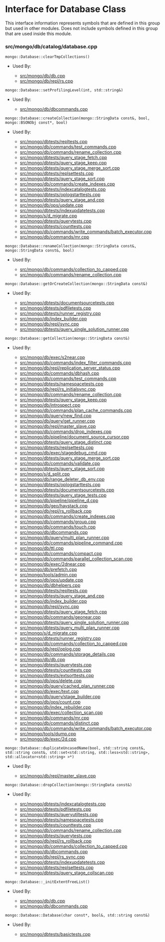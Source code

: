 
# Interface for Database Class
This interface information represents symbols that are defined in this group but used in other modules.  Does not include symbols defined in this group that are used inside this module.

### src/mongo/db/catalog/database.cpp

<div></div>

    mongo::Database::clearTmpCollections()

- Used By:

    - [src/mongo/db/db.cpp](../../../../process\_management/mongos\_and\_mongod\_mains)
    - [src/mongo/db/repl/rs.cpp](../../../../replication/replica\_set\_state)

<div></div>

    mongo::Database::setProfilingLevel(int, std::string&)

- Used By:

    - [src/mongo/db/dbcommands.cpp](../../../../queries/database\_commands)

<div></div>

    mongo::Database::createCollection(mongo::StringData const&, bool, mongo::BSONObj const*, bool)

- Used By:

    - [src/mongo/dbtests/repltests.cpp](../../../../tests/unit\_tests)
    - [src/mongo/db/commands/test\_commands.cpp](../../../../queries/database\_commands)
    - [src/mongo/db/commands/rename\_collection.cpp](../../../../queries/database\_commands)
    - [src/mongo/dbtests/query\_stage\_fetch.cpp](../../../../tests/unit\_tests)
    - [src/mongo/dbtests/query\_stage\_keep.cpp](../../../../queries/core\_query\_system)
    - [src/mongo/dbtests/query\_stage\_merge\_sort.cpp](../../../../tests/unit\_tests)
    - [src/mongo/dbtests/replsettests.cpp](../../../../tests/unit\_tests)
    - [src/mongo/dbtests/query\_stage\_sort.cpp](../../../../tests/unit\_tests)
    - [src/mongo/db/commands/create\_indexes.cpp](../../../../queries/database\_commands)
    - [src/mongo/dbtests/indexcatalogtests.cpp](../../../../tests/unit\_tests)
    - [src/mongo/dbtests/oplogstarttests.cpp](../../../../tests/unit\_tests)
    - [src/mongo/dbtests/query\_stage\_and.cpp](../../../../tests/unit\_tests)
    - [src/mongo/db/ops/update.cpp](../../../../queries/core\_query\_system)
    - [src/mongo/dbtests/indexupdatetests.cpp](../../../../tests/unit\_tests)
    - [src/mongo/s/d\_migrate.cpp](../../../../sharding/chunk\_management)
    - [src/mongo/dbtests/querytests.cpp](../../../../tests/unit\_tests)
    - [src/mongo/dbtests/counttests.cpp](../../../../tests/unit\_tests)
    - [src/mongo/db/commands/write\_commands/batch\_executor.cpp](../../../../network/write\_commands)
    - [src/mongo/db/commands/mr.cpp](../../../../queries/database\_commands)

<div></div>

    mongo::Database::renameCollection(mongo::StringData const&, mongo::StringData const&, bool)

- Used By:

    - [src/mongo/db/commands/collection\_to\_capped.cpp](../../../../queries/database\_commands)
    - [src/mongo/db/commands/rename\_collection.cpp](../../../../queries/database\_commands)

<div></div>

    mongo::Database::getOrCreateCollection(mongo::StringData const&)

- Used By:

    - [src/mongo/dbtests/documentsourcetests.cpp](../../../../tests/unit\_tests)
    - [src/mongo/dbtests/pdfiletests.cpp](../../../../tests/unit\_tests)
    - [src/mongo/dbtests/runner\_registry.cpp](../../../../tests/unit\_tests)
    - [src/mongo/db/index\_builder.cpp](../../../../queries/indexing)
    - [src/mongo/db/repl/sync.cpp](../../../../replication/data\_sync)
    - [src/mongo/dbtests/query\_single\_solution\_runner.cpp](../../../../tests/unit\_tests)

<div></div>

    mongo::Database::getCollection(mongo::StringData const&)

- Used By:

    - [src/mongo/db/exec/s2near.cpp](../../../../queries/core\_query\_system)
    - [src/mongo/db/commands/index\_filter\_commands.cpp](../../../../queries/database\_commands)
    - [src/mongo/db/repl/replication\_server\_status.cpp](../../../../replication/replica\_set\_state)
    - [src/mongo/db/commands/dbhash.cpp](../../../../queries/database\_commands)
    - [src/mongo/db/commands/test\_commands.cpp](../../../../queries/database\_commands)
    - [src/mongo/dbtests/namespacetests.cpp](../../../../tests/unit\_tests)
    - [src/mongo/db/repl/rs\_initialsync.cpp](../../../../replication/data\_sync)
    - [src/mongo/db/commands/rename\_collection.cpp](../../../../queries/database\_commands)
    - [src/mongo/dbtests/query\_stage\_keep.cpp](../../../../queries/core\_query\_system)
    - [src/mongo/db/introspect.cpp](../../../../queries/client\_and\_operation\_tracking)
    - [src/mongo/db/commands/plan\_cache\_commands.cpp](../../../../queries/database\_commands)
    - [src/mongo/db/query/new\_find.cpp](../../../../queries/core\_query\_system)
    - [src/mongo/db/query/get\_runner.cpp](../../../../queries/core\_query\_system)
    - [src/mongo/db/repl/master\_slave.cpp](../../../../replication/master\_slave)
    - [src/mongo/db/commands/drop\_indexes.cpp](../../../../queries/database\_commands)
    - [src/mongo/db/pipeline/document\_source\_cursor.cpp](../../../../queries/aggregation\_framework)
    - [src/mongo/dbtests/query\_stage\_distinct.cpp](../../../../queries/core\_query\_system)
    - [src/mongo/dbtests/replsettests.cpp](../../../../tests/unit\_tests)
    - [src/mongo/db/exec/stagedebug\_cmd.cpp](../../../../queries/core\_query\_system)
    - [src/mongo/dbtests/query\_stage\_merge\_sort.cpp](../../../../tests/unit\_tests)
    - [src/mongo/db/commands/validate.cpp](../../../../queries/database\_commands)
    - [src/mongo/dbtests/query\_stage\_sort.cpp](../../../../tests/unit\_tests)
    - [src/mongo/s/d\_split.cpp](../../../../sharding/chunk\_management)
    - [src/mongo/db/range\_deleter\_db\_env.cpp](../../../../sharding/chunk\_management)
    - [src/mongo/dbtests/oplogstarttests.cpp](../../../../tests/unit\_tests)
    - [src/mongo/dbtests/documentsourcetests.cpp](../../../../tests/unit\_tests)
    - [src/mongo/dbtests/query\_stage\_tests.cpp](../../../../tests/unit\_tests)
    - [src/mongo/db/pipeline/pipeline\_d.cpp](../../../../queries/aggregation\_framework)
    - [src/mongo/db/geo/haystack.cpp](../../../../queries/geo\_queries)
    - [src/mongo/db/repl/rs\_rollback.cpp](../../../../replication/data\_sync)
    - [src/mongo/db/commands/create\_indexes.cpp](../../../../queries/database\_commands)
    - [src/mongo/db/commands/group.cpp](../../../../queries/database\_commands)
    - [src/mongo/db/commands/touch.cpp](../../../../queries/database\_commands)
    - [src/mongo/db/dbcommands.cpp](../../../../queries/database\_commands)
    - [src/mongo/db/query/multi\_plan\_runner.cpp](../../../../queries/core\_query\_system)
    - [src/mongo/db/commands/pipeline\_command.cpp](../../../../queries/aggregation\_framework)
    - [src/mongo/db/ttl.cpp](../../../../queries/indexing)
    - [src/mongo/db/commands/compact.cpp](../../../../queries/database\_commands)
    - [src/mongo/db/commands/parallel\_collection\_scan.cpp](../../../../queries/database\_commands)
    - [src/mongo/db/exec/2dnear.cpp](../../../../queries/core\_query\_system)
    - [src/mongo/db/prefetch.cpp](../../../../storage/page\_fault\_utilities)
    - [src/mongo/tools/admin.cpp](../../../../tools/tools)
    - [src/mongo/db/ops/update.cpp](../../../../queries/core\_query\_system)
    - [src/mongo/db/dbhelpers.cpp](../../../../queries/client\_and\_operation\_tracking)
    - [src/mongo/dbtests/repltests.cpp](../../../../tests/unit\_tests)
    - [src/mongo/dbtests/query\_stage\_and.cpp](../../../../tests/unit\_tests)
    - [src/mongo/db/index\_builder.cpp](../../../../queries/indexing)
    - [src/mongo/db/repl/sync.cpp](../../../../replication/data\_sync)
    - [src/mongo/dbtests/query\_stage\_fetch.cpp](../../../../tests/unit\_tests)
    - [src/mongo/db/commands/geonear.cpp](../../../../queries/database\_commands)
    - [src/mongo/dbtests/query\_single\_solution\_runner.cpp](../../../../tests/unit\_tests)
    - [src/mongo/dbtests/query\_multi\_plan\_runner.cpp](../../../../tests/unit\_tests)
    - [src/mongo/s/d\_migrate.cpp](../../../../sharding/chunk\_management)
    - [src/mongo/dbtests/runner\_registry.cpp](../../../../tests/unit\_tests)
    - [src/mongo/db/commands/collection\_to\_capped.cpp](../../../../queries/database\_commands)
    - [src/mongo/db/repl/oplog.cpp](../../../../replication/data\_sync)
    - [src/mongo/db/commands/storage\_details.cpp](../../../../queries/database\_commands)
    - [src/mongo/db/db.cpp](../../../../process\_management/mongos\_and\_mongod\_mains)
    - [src/mongo/dbtests/querytests.cpp](../../../../tests/unit\_tests)
    - [src/mongo/dbtests/counttests.cpp](../../../../tests/unit\_tests)
    - [src/mongo/dbtests/extsorttests.cpp](../../../../tests/unit\_tests)
    - [src/mongo/db/ops/delete.cpp](../../../../queries/core\_query\_system)
    - [src/mongo/db/query/cached\_plan\_runner.cpp](../../../../queries/core\_query\_system)
    - [src/mongo/db/exec/text.cpp](../../../../queries/core\_query\_system)
    - [src/mongo/db/query/stage\_builder.cpp](../../../../queries/core\_query\_system)
    - [src/mongo/db/ops/count.cpp](../../../../queries/core\_query\_system)
    - [src/mongo/db/index\_rebuilder.cpp](../../../../queries/indexing)
    - [src/mongo/db/exec/collection\_scan.cpp](../../../../queries/core\_query\_system)
    - [src/mongo/db/commands/mr.cpp](../../../../queries/database\_commands)
    - [src/mongo/db/commands/distinct.cpp](../../../../queries/database\_commands)
    - [src/mongo/db/commands/write\_commands/batch\_executor.cpp](../../../../network/write\_commands)
    - [src/mongo/tools/dump.cpp](../../../../tools/tools)
    - [src/mongo/db/exec/2d.cpp](../../../../queries/core\_query\_system)

<div></div>

    mongo::Database::duplicateUncasedName(bool, std::string const&, std::string const&, std::set<std::string, std::less<std::string>, std::allocator<std::string> >*)

- Used By:

    - [src/mongo/db/repl/master\_slave.cpp](../../../../replication/master\_slave)

<div></div>

    mongo::Database::dropCollection(mongo::StringData const&)

- Used By:

    - [src/mongo/dbtests/indexcatalogtests.cpp](../../../../tests/unit\_tests)
    - [src/mongo/dbtests/pdfiletests.cpp](../../../../tests/unit\_tests)
    - [src/mongo/dbtests/queryutiltests.cpp](../../../../tests/unit\_tests)
    - [src/mongo/dbtests/namespacetests.cpp](../../../../tests/unit\_tests)
    - [src/mongo/dbtests/counttests.cpp](../../../../tests/unit\_tests)
    - [src/mongo/db/commands/rename\_collection.cpp](../../../../queries/database\_commands)
    - [src/mongo/dbtests/querytests.cpp](../../../../tests/unit\_tests)
    - [src/mongo/db/repl/rs\_rollback.cpp](../../../../replication/data\_sync)
    - [src/mongo/db/commands/collection\_to\_capped.cpp](../../../../queries/database\_commands)
    - [src/mongo/db/dbcommands.cpp](../../../../queries/database\_commands)
    - [src/mongo/db/repl/rs\_sync.cpp](../../../../replication/data\_sync)
    - [src/mongo/dbtests/indexupdatetests.cpp](../../../../tests/unit\_tests)
    - [src/mongo/dbtests/replsettests.cpp](../../../../tests/unit\_tests)
    - [src/mongo/dbtests/query\_stage\_collscan.cpp](../../../../tests/unit\_tests)

<div></div>

    mongo::Database::_initExtentFreeList()

- Used By:

    - [src/mongo/db/db.cpp](../../../../process\_management/mongos\_and\_mongod\_mains)
    - [src/mongo/db/dbcommands.cpp](../../../../queries/database\_commands)

<div></div>

    mongo::Database::Database(char const*, bool&, std::string const&)

- Used By:

    - [src/mongo/dbtests/basictests.cpp](../../../../tests/unit\_tests)
